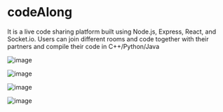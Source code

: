 # codeAlong
It is a live code sharing platform built using Node.js, Express, React, and Socket.io. Users can join different rooms and code together with their partners and compile their code in C++/Python/Java

![image](https://user-images.githubusercontent.com/63255932/122105735-bed33280-ce36-11eb-8abc-0b90c2565b4a.png)

![image](https://user-images.githubusercontent.com/63255932/122106073-170a3480-ce37-11eb-9842-7fb60536c859.png)

![image](https://user-images.githubusercontent.com/63255932/122106226-46b93c80-ce37-11eb-9aa0-527d2e60be9f.png)

![image](https://user-images.githubusercontent.com/63255932/122106308-60f31a80-ce37-11eb-9928-e24d50cd93e7.png)



